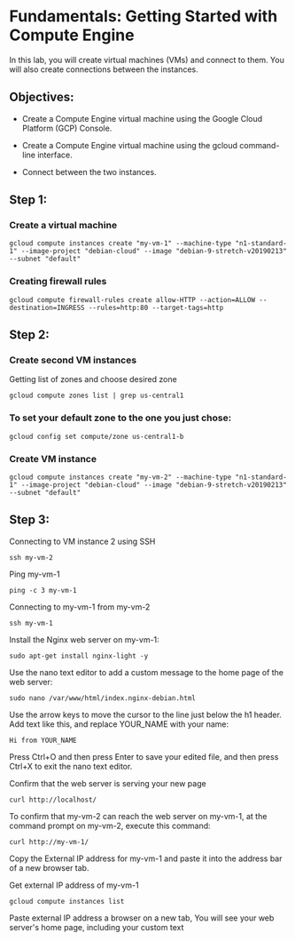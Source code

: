 # Fundamentals: Getting Started with Compute Engine

In this lab, you will create virtual machines (VMs) and connect to them. You will also create connections between the instances.

## Objectives:

-   Create a Compute Engine virtual machine using the Google Cloud Platform (GCP) Console.

-   Create a Compute Engine virtual machine using the gcloud command-line interface.

-   Connect between the two instances.

## Step 1:

### Create a virtual machine

`gcloud compute instances create "my-vm-1" --machine-type "n1-standard-1" --image-project "debian-cloud" --image "debian-9-stretch-v20190213" --subnet "default"`

### Creating firewall rules

`gcloud compute firewall-rules create allow-HTTP --action=ALLOW --destination=INGRESS --rules=http:80 --target-tags=http`

## Step 2:

### Create second VM instances

Getting list of zones and choose desired zone

`gcloud compute zones list | grep us-central1`

### To set your default zone to the one you just chose:

`gcloud config set compute/zone us-central1-b`

### Create VM instance

`gcloud compute instances create "my-vm-2" --machine-type "n1-standard-1" --image-project "debian-cloud" --image "debian-9-stretch-v20190213" --subnet "default"`

## Step 3:

Connecting to VM instance 2 using SSH

`ssh my-vm-2 `

Ping my-vm-1

`ping -c 3 my-vm-1`

Connecting to my-vm-1 from my-vm-2

`ssh my-vm-1`

Install the Nginx web server on my-vm-1:

`sudo apt-get install nginx-light -y`

Use the nano text editor to add a custom message to the home page of the web server:

`sudo nano /var/www/html/index.nginx-debian.html`

Use the arrow keys to move the cursor to the line just below the h1 header. Add text like this, and replace YOUR_NAME with your name:

`Hi from YOUR_NAME`

Press Ctrl+O and then press Enter to save your edited file, and then press Ctrl+X to exit the nano text editor.

Confirm that the web server is serving your new page

`curl http://localhost/`

To confirm that my-vm-2 can reach the web server on my-vm-1, at the command prompt on my-vm-2, execute this command:

`curl http://my-vm-1/`

Copy the External IP address for my-vm-1 and paste it into the address bar of a new browser tab.

Get external IP address of my-vm-1

`gcloud compute instances list`

Paste external IP address a browser on a new tab, You will see your web server's home page, including your custom text
